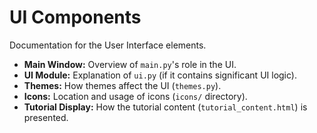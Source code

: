 # UI Components

Documentation for the User Interface elements.

*   **Main Window:** Overview of `main.py`'s role in the UI.
*   **UI Module:** Explanation of `ui.py` (if it contains significant UI logic).
*   **Themes:** How themes affect the UI (`themes.py`).
*   **Icons:** Location and usage of icons (`icons/` directory).
*   **Tutorial Display:** How the tutorial content (`tutorial_content.html`) is presented. 